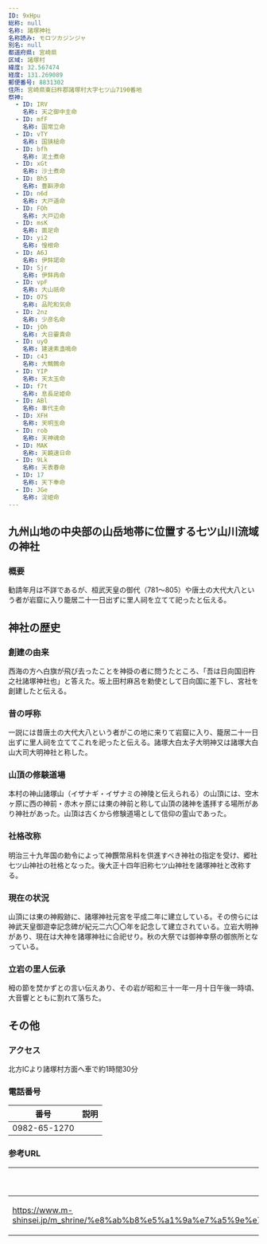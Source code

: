 ```yaml
---
ID: 9xHpu
総称: null
名称: 諸塚神社
名称読み: モロツカジンジャ
別名: null
都道府県: 宮崎県
区域: 諸塚村
緯度: 32.567474
経度: 131.269089
郵便番号: 8831302
住所: 宮崎県東臼杵郡諸塚村大字七ツ山7190番地
祭神:
  - ID: IRV
    名称: 天之御中主命
  - ID: mfF
    名称: 国常立命
  - ID: vTY
    名称: 国狭槌命
  - ID: bfh
    名称: 泥土煮命
  - ID: xGt
    名称: 沙土煮命
  - ID: Bh5
    名称: 豊斟渟命
  - ID: n6d
    名称: 大戸道命
  - ID: FOh
    名称: 大戸辺命
  - ID: msK
    名称: 面足命
  - ID: yi2
    名称: 惶根命
  - ID: A6J
    名称: 伊弉諾命
  - ID: Sjr
    名称: 伊弉冉命
  - ID: vpF
    名称: 大山祇命
  - ID: O7S
    名称: 品陀和気命
  - ID: 2nz
    名称: 少彦名命
  - ID: jOh
    名称: 大日孁貴命
  - ID: uyO
    名称: 建速素盞鳴命
  - ID: c43
    名称: 大鷦鷯命
  - ID: YIP
    名称: 天太玉命
  - ID: f7t
    名称: 息長足姫命
  - ID: ABl
    名称: 事代主命
  - ID: XFH
    名称: 天明玉命
  - ID: rob
    名称: 天神魂命
  - ID: MAK
    名称: 天饒速日命
  - ID: 9Lk
    名称: 天表春命
  - ID: 17
    名称: 天下奉命
  - ID: JGe
    名称: 淀姫命
---
```


## 九州山地の中央部の山岳地帯に位置する七ツ山川流域の神社

### 概要

勧請年月は不詳であるが、桓武天皇の御代（781～805）や唐土の大代大八という者が岩窟に入り籠居二十一日出ずに里人祠を立てて祀ったと伝える。

## 神社の歴史

### 創建の由来

西海の方へ白旗が飛び去ったことを神掛の者に問うたところ、「吾は日向国旧杵之社諸塚神社也」と答えた。坂上田村麻呂を勅使として日向国に差下し、宮社を創建したと伝える。

### 昔の呼称

一説には昔唐土の大代大八という者がこの地に来りて岩窟に入り、籠居二十一日出ずに里人祠を立ててこれを祀ったと伝える。諸塚大白太子大明神又は諸塚大白山大司大明神社と称した。

### 山頂の修験道場

本村の神山諸塚山（イザナギ・イザナミの神陵と伝えられる）の山頂には、空木ヶ原に西の神前・赤木ヶ原には東の神前と称して山頂の諸神を遙拝する場所があり神社があった。山頂は古くから修験道場として信仰の霊山であった。

### 社格改称

明治三十九年国の勅令によって神饌幣帛料を供進すべき神社の指定を受け、郷社七ツ山神社の社格となった。後大正十四年旧称七ツ山神社を諸塚神社と改称する。

### 現在の状況

山頂には東の神殿跡に、諸塚神社元宮を平成二年に建立している。その傍らには神武天皇御遊幸記念碑が紀元二六〇〇年を記念して建立されている。立岩大明神があり、現在は大神を諸塚神社に合祀せり。秋の大祭では御神幸祭の御旅所となっている。

### 立岩の里人伝承

栂の節を焚かずとの言い伝えあり、その岩が昭和三十一年一月十日午後一時頃、大音響とともに割れて落ちた。

## その他

### アクセス

北方ICより諸塚村方面へ車で約1時間30分

### 電話番号

| 番号         | 説明 |
| ------------ | ---- |
| 0982-65-1270 |      |

### 参考URL

| URL                                                                                                                                                               | 説明   |
| ----------------------------------------------------------------------------------------------------------------------------------------------------------------- | ------ |
| https://www.m-shinsei.jp/m_shrine/%e8%ab%b8%e5%a1%9a%e7%a5%9e%e7%a4%be%ef%bc%88%e3%82%82%e3%82%8d%e3%81%a4%e3%81%8b%e3%81%98%e3%82%93%e3%81%98%e3%82%83%ef%bc%89/ | 神社庁 |
